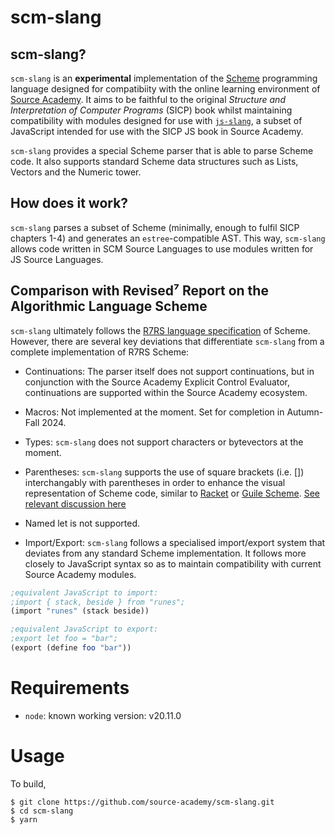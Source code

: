 # scm-slang

## scm-slang?

`scm-slang` is an **experimental** implementation of the [Scheme](https://www.scheme.org/) programming language designed for compatibiity with the online learning environment of [Source Academy](https://sourceacademy.org/). It aims to be faithful to the original *Structure and Interpretation of Computer Programs* (SICP) book whilst maintaining compatibility with modules designed for use with [`js-slang`](https://github.com/source-academy/js-slang), a subset of JavaScript intended for use with the SICP JS book in Source Academy.

`scm-slang` provides a special Scheme parser that is able to parse Scheme code. It also supports standard Scheme data structures such as Lists, Vectors and the Numeric tower.

## How does it work?

`scm-slang` parses a subset of Scheme (minimally, enough to fulfil SICP chapters 1-4) and generates an `estree`-compatible AST. This way, `scm-slang` allows code written in SCM Source Languages to use modules written for JS Source Languages.

## Comparison with Revised⁷ Report on the Algorithmic Language Scheme

`scm-slang` ultimately follows the [R7RS language specification](https://small.r7rs.org/) of Scheme. However, there are several key deviations that differentiate `scm-slang` from a complete implementation of R7RS Scheme:

- Continuations: The parser itself does not support continuations, but in conjunction with the Source Academy Explicit Control Evaluator, continuations are supported within the Source Academy ecosystem.

- Macros: Not implemented at the moment. Set for completion in Autumn-Fall 2024.

- Types: `scm-slang` does not support characters or bytevectors at the moment.

- Parentheses: `scm-slang` supports the use of square brackets (i.e. []) interchangably with parentheses in order to enhance the visual representation of Scheme code, similar to [Racket](https://racket-lang.org/) or [Guile Scheme](https://www.gnu.org/software/guile/). [See relevant discussion here](http://community.schemewiki.org/?scheme-faq-language)

- Named let is not supported.

- Import/Export: `scm-slang` follows a specialised import/export system that deviates from any standard Scheme implementation. It follows more closely to JavaScript syntax so as to maintain compatibility with current Source Academy modules.

```scheme
;equivalent JavaScript to import:
;import { stack, beside } from "runes";
(import "runes" (stack beside))
```

```scheme
;equivalent JavaScript to export:
;export let foo = "bar";
(export (define foo "bar"))
```

# Requirements

- `node`: known working version: v20.11.0

# Usage

To build,

```{.}
$ git clone https://github.com/source-academy/scm-slang.git
$ cd scm-slang
$ yarn
```
